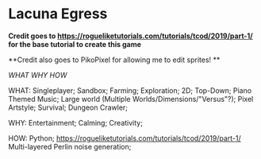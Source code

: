 # Lacuna Egress

**Credit goes to https://rogueliketutorials.com/tutorials/tcod/2019/part-1/ for the base tutorial to create this game**

**Credit also goes to PikoPixel for allowing me to edit sprites! **

*WHAT WHY HOW*


WHAT:
Singleplayer;
Sandbox;
Farming;
Exploration;
2D;
Top-Down;
Piano Themed Music;
Large world (Multiple Worlds/Dimensions/"Versus"?);
Pixel Artstyle;
Survival;
Dungeon Crawler;

WHY:
Entertainment;
Calming;
Creativity;

HOW:
Python;
https://rogueliketutorials.com/tutorials/tcod/2019/part-1/
Multi-layered Perlin noise generation;

